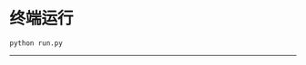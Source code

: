# 终端运行

```shell
python run.py
```
************************************************************************************************************************************************************************************************************************************************************************************************************************************************************************************************************************************************************************************